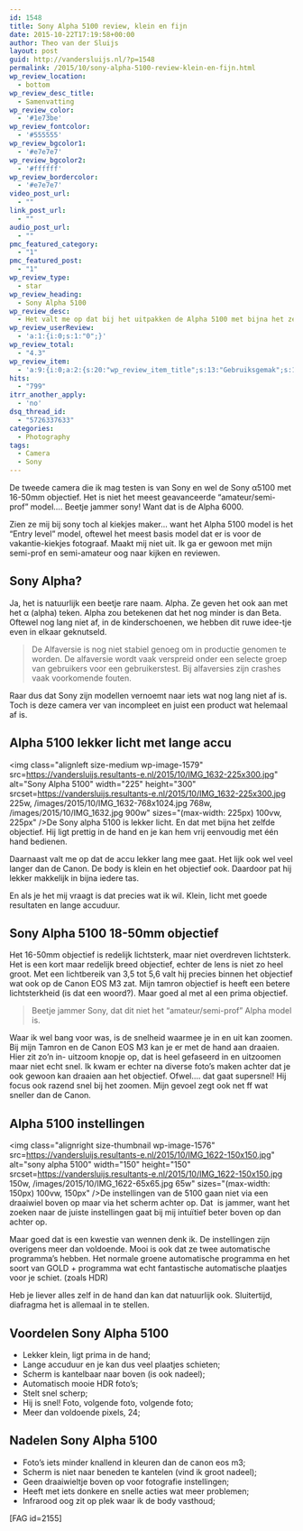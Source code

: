 ```yaml
---
id: 1548
title: Sony Alpha 5100 review, klein en fijn
date: 2015-10-22T17:19:58+00:00
author: Theo van der Sluijs
layout: post
guid: http://vandersluijs.nl/?p=1548
permalink: /2015/10/sony-alpha-5100-review-klein-en-fijn.html
wp_review_location:
  - bottom
wp_review_desc_title:
  - Samenvatting
wp_review_color:
  - '#1e73be'
wp_review_fontcolor:
  - '#555555'
wp_review_bgcolor1:
  - '#e7e7e7'
wp_review_bgcolor2:
  - '#ffffff'
wp_review_bordercolor:
  - '#e7e7e7'
video_post_url:
  - ""
link_post_url:
  - ""
audio_post_url:
  - ""
pmc_featured_category:
  - "1"
pmc_featured_post:
  - "1"
wp_review_type:
  - star
wp_review_heading:
  - Sony Alpha 5100
wp_review_desc:
  - Het valt me op dat bij het uitpakken de Alpha 5100 met bijna het zelfde objectief veel lichter aanvoelt dan de Canon EOS M3. Hij ligt lekker in de hand en schiet snel plaatjes. De fotos zijn niet zo knallend als bij de Canon EOS M3 maar hij schiet wel weer hele mooie HDR fotos wat de canon weer niet kan. Wel mis ik het keuze draaiwiel boven op het toestel.
wp_review_userReview:
  - 'a:1:{i:0;s:1:"0";}'
wp_review_total:
  - "4.3"
wp_review_item:
  - 'a:9:{i:0;a:2:{s:20:"wp_review_item_title";s:13:"Gebruiksgemak";s:19:"wp_review_item_star";s:1:"5";}i:1;a:2:{s:20:"wp_review_item_title";s:12:"Degelijkheid";s:19:"wp_review_item_star";s:1:"5";}i:2;a:2:{s:20:"wp_review_item_title";s:7:"Gewicht";s:19:"wp_review_item_star";s:1:"5";}i:3;a:2:{s:20:"wp_review_item_title";s:12:"Instellingen";s:19:"wp_review_item_star";s:1:"3";}i:4;a:2:{s:20:"wp_review_item_title";s:13:"Fotokwaliteit";s:19:"wp_review_item_star";s:1:"4";}i:5;a:2:{s:20:"wp_review_item_title";s:6:"Design";s:19:"wp_review_item_star";s:1:"5";}i:6;a:2:{s:20:"wp_review_item_title";s:8:"Snelheid";s:19:"wp_review_item_star";s:1:"5";}i:7;a:2:{s:20:"wp_review_item_title";s:15:"Bedieningsgemak";s:19:"wp_review_item_star";s:1:"3";}i:8;a:2:{s:20:"wp_review_item_title";s:5:"Prijs";s:19:"wp_review_item_star";s:1:"4";}}'
hits:
  - "799"
itrr_another_apply:
  - 'no'
dsq_thread_id:
  - "5726337633"
categories:
  - Photography
tags:
  - Camera
  - Sony
---
```

De tweede camera die ik mag testen is van Sony en wel de Sony α5100 met 16-50mm objectief. Het is niet het meest geavanceerde &#8220;amateur/semi-prof&#8221; model&#8230;. Beetje jammer sony! Want dat is de Alpha 6000.

Zien ze mij bij sony toch al kiekjes maker&#8230; want het Alpha 5100 model is het &#8220;Entry level&#8221; model, oftewel het meest basis model dat er is voor de vakantie-kiekjes fotograaf. Maakt mij niet uit. Ik ga er gewoon met mijn semi-prof en semi-amateur oog naar kijken en reviewen.<!--more-->

## Sony Alpha?

Ja, het is natuurlijk een beetje rare naam. Alpha. Ze geven het ook aan met het α (alpha) teken. Alpha zou betekenen dat het nog minder is dan Beta. Oftewel nog lang niet af, in de kinderschoenen, we hebben dit ruwe idee-tje even in elkaar geknutseld.

> De Alfaversie is nog niet stabiel genoeg om in productie genomen te worden. De alfaversie wordt vaak verspreid onder een selecte groep van gebruikers voor een gebruikerstest. Bij alfaversies zijn crashes vaak voorkomende fouten.

Raar dus dat Sony zijn modellen vernoemt naar iets wat nog lang niet af is. Toch is deze camera ver van incompleet en juist een product wat helemaal af is.

## Alpha 5100 lekker licht met lange accu

<img class="alignleft size-medium wp-image-1579" src=https://vandersluijs.resultants-e.nl/2015/10/IMG_1632-225x300.jpg" alt="Sony Alpha 5100" width="225" height="300" srcset=https://vandersluijs.resultants-e.nl/2015/10/IMG_1632-225x300.jpg 225w, /images/2015/10/IMG_1632-768x1024.jpg 768w, /images/2015/10/IMG_1632.jpg 900w" sizes="(max-width: 225px) 100vw, 225px" />De Sony alpha 5100 is lekker licht. En dat met bijna het zelfde objectief. Hij ligt prettig in de hand en je kan hem vrij eenvoudig met één hand bedienen.

Daarnaast valt me op dat de accu lekker lang mee gaat. Het lijk ook wel veel langer dan de Canon. De body is klein en het objectief ook. Daardoor pat hij lekker makkelijk in bijna iedere tas.

En als je het mij vraagt is dat precies wat ik wil. Klein, licht met goede resultaten en lange accuduur.

## Sony Alpha 5100 18-50mm objectief

Het 16-50mm objectief is redelijk lichtsterk, maar niet overdreven lichtsterk. Het is een kort maar redelijk breed objectief, echter de lens is niet zo heel groot. Met een lichtbereik van 3,5 tot 5,6 valt hij precies binnen het objectief wat ook op de Canon EOS M3 zat. Mijn tamron objectief is heeft een betere lichtsterkheid (is dat een woord?). Maar goed al met al een prima objectief.

> Beetje jammer Sony, dat dit niet het &#8220;amateur/semi-prof&#8221; Alpha model is.

Waar ik wel bang voor was, is de snelheid waarmee je in en uit kan zoomen. Bij mijn Tamron en de Canon EOS M3 kan je er met de hand aan draaien. Hier zit zo&#8217;n in- uitzoom knopje op, dat is heel gefaseerd in en uitzoomen maar niet echt snel. Ik kwam er echter na diverse foto&#8217;s maken achter dat je ook gewoon kan draaien aan het objectief. Ofwel&#8230;. dat gaat supersnel! Hij focus ook razend snel bij het zoomen. Mijn gevoel zegt ook net ff wat sneller dan de Canon.

## Alpha 5100 instellingen

<img class="alignright size-thumbnail wp-image-1576" src=https://vandersluijs.resultants-e.nl/2015/10/IMG_1622-150x150.jpg" alt="sony alpha 5100" width="150" height="150" srcset=https://vandersluijs.resultants-e.nl/2015/10/IMG_1622-150x150.jpg 150w, /images/2015/10/IMG_1622-65x65.jpg 65w" sizes="(max-width: 150px) 100vw, 150px" />De instellingen van de 5100 gaan niet via een draaiwiel boven op maar via het scherm achter op. Dat  is jammer, want het zoeken naar de juiste instellingen gaat bij mij intuïtief beter boven op dan achter op.

Maar goed dat is een kwestie van wennen denk ik. De instellingen zijn overigens meer dan voldoende. Mooi is ook dat ze twee automatische programma&#8217;s hebben. Het normale groene automatische programma en het soort van GOLD + programma wat echt fantastische automatische plaatjes voor je schiet. (zoals HDR)

Heb je liever alles zelf in de hand dan kan dat natuurlijk ook. Sluitertijd, diafragma het is allemaal in te stellen.

## Voordelen Sony Alpha 5100

  * Lekker klein, ligt prima in de hand;
  * Lange accuduur en je kan dus veel plaatjes schieten;
  * Scherm is kantelbaar naar boven (is ook nadeel);
  * Automatisch mooie HDR foto&#8217;s;
  * Stelt snel scherp;
  * Hij is snel! Foto, volgende foto, volgende foto;
  * Meer dan voldoende pixels, 24;

## Nadelen Sony Alpha 5100

  * Foto&#8217;s iets minder knallend in kleuren dan de canon eos m3;
  * Scherm is niet naar beneden te kantelen (vind ik groot nadeel);
  * Geen draaiwieltje boven op voor fotografie instellingen;
  * Heeft met iets donkere en snelle acties wat meer problemen;
  * Infrarood oog zit op plek waar ik de body vasthoud;

[FAG id=2155]